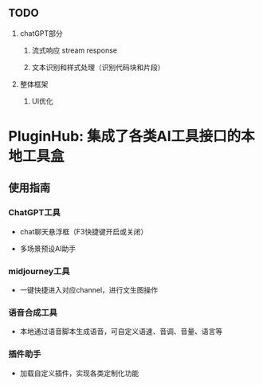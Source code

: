 ## TODO

1. chatGPT部分

    1. 流式响应 stream response

    2. 文本识别和样式处理（识别代码块和片段）

2. 整体框架

    1. UI优化 

# PluginHub: 集成了各类AI工具接口的本地工具盒

## 使用指南

### ChatGPT工具

-  chat聊天悬浮框（F3快捷键开启或关闭）

- 多场景预设AI助手 

### midjourney工具

- 一键快捷进入对应channel，进行文生图操作

### 语音合成工具

- 本地通过语音脚本生成语音，可自定义语速、音调、音量、语言等

### 插件助手

- 加载自定义插件，实现各类定制化功能